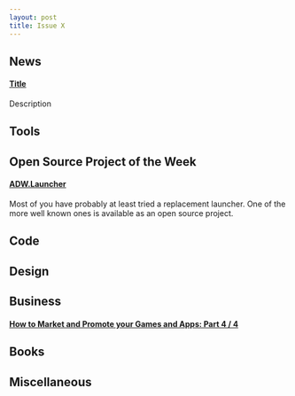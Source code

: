 ```yaml
---
layout: post
title: Issue X
---
```

## News

#### [Title](http://link.com)
Description

## Tools

## Open Source Project of the Week
#### [ADW.Launcher](http://code.google.com/p/adw-launcher-android/)
Most of you have probably at least tried a replacement launcher. One of the more well known ones is available as an open source project.

## Code

## Design

## Business

#### [How to Market and Promote your Games and Apps: Part 4 / 4](http://www.raywenderlich.com/11794/how-to-market-and-promote-your-games-and-apps-part-4)

## Books

## Miscellaneous

